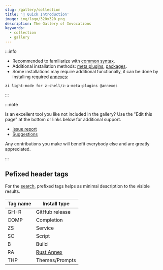 ```yaml
---
slug: /gallery/collection
title: '🔺 Quick Introduction'
image: img/logo/320x320.png
description: The Gallery of Invocations
keywords:
  - collection
  - gallery
---
```


:::info

- Recommended to familiarize with [common syntax][8].
- Additional installation methods: [meta plugins][3], [packages][4].
- Some installations may require additional functionally, it can be done by installing required [annexes][1]:

```shell
zi light-mode for z-shell/z-a-meta-plugins @annexes
```

:::

:::note

Is an excellent tool you like not included in the gallery? Use the "Edit this page" at the bottom or links below for additional support.

- [Issue report][5]
- [Suggestions][6]

Any contributions you make will benefit everybody else and are greatly appreciated.

:::

## Pefixed header tags

For the [search][7], prefixed tags helps as minimal description to the visible results.

| Tag name | Install type    |
| -------- | --------------- |
| GH-R     | GitHub release  |
| COMP     | Completion      |
| ZS       | Service         |
| SC       | Script          |
| B        | Build           |
| RA       | [Rust Annex][2] |
| THP      | Themes/Prompts  |

[1]: /ecosystem/annexes
[2]: /ecosystem/annexes/rust
[3]: /ecosystem/annexes/meta-plugins
[4]: /ecosystem/packages
[5]: https://github.com/z-shell/zi/issues/new/choose
[6]: https://github.com/orgs/z-shell/discussions/new
[7]: /search/?q=GH-R
[8]: /docs/guides/syntax/common
